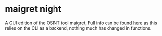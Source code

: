 # maigret night

A GUI edition of the OSINT tool maigret, Full info can be [found here](https://github.com/soxoj/maigret/tree/main) as this relies on the CLI as a backend, nothing much has changed in functions.
